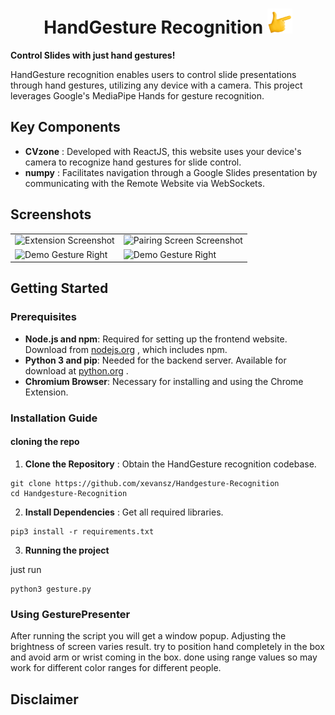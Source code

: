 <h1 align="center">
  HandGesture Recognition
  <img src="https://github.com/xevansz/Handgesture-Recognition/blob/main/logo.png" width="40" height="40" alt="GesturePresenter Logo"/>
</h1>

**Control Slides with just hand gestures!**

HandGesture recognition enables users to control slide presentations through hand gestures, utilizing any device with a camera. This project leverages Google's MediaPipe Hands for gesture recognition.

## Key Components 
- **CVzone** : Developed with ReactJS, this website uses your device's camera to recognize hand gestures for slide control. 
- **numpy** : Facilitates navigation through a Google Slides presentation by communicating with the Remote Website via WebSockets. 

## Screenshots
<table>
  <tr>
    <td><img src="https://lh3.googleusercontent.com/o8aGS4zceshid4rtJhn4aU5qhKl5S4hkjMqN2HtFyYTzEXFmCAbAZcXKm0BjU16CAQiqUkE_uIO52Q2s5xQOenKEqQ=s1600-w1600-h1000" alt="Extension Screenshot" style="width: 100%; max-width: 600px;"/></td>
    <td><img src="https://lh3.googleusercontent.com/tvibZs0AAzKvE0B5t39gGUcsOga47C-Fnx2nnLiaERxSFPCQX-ZdPKBR1cKI8xSgaKqrwTCwE2guPvWZT1lvbWJJEA=s1280-w1280-h800" alt="Pairing Screen Screenshot" style="width: 100%; max-width: 600px;"/></td>
  </tr>
  <tr>
    <td><img src="https://lh3.googleusercontent.com/w4GUV-f_twURLcmYQqrENRvZ59GXFGGiW8wWsalwWW1Por54TbpX-o3Fwg8b1z6IJlwn8x20wTTsOkGTbCqsxlr0kw=s1600-w1600-h1000" alt="Demo Gesture Right" style="width: 100%; max-width: 600px;"/></td>
    <td><img src="https://lh3.googleusercontent.com/I6-zaEHLxCnGiUH7n6kwBQIZCJK7ZJdxBOJ7OVX1X7XAUGQGtNGDWVJMIUlS6-Z-hppxa5P0kVaQQ3EIH5_kBVOXPw=s1600-w1600-h1000" alt="Demo Gesture Right" style="width: 100%; max-width: 600px;"/></td>
  </tr>
</table>

## Getting Started
### Prerequisites 
- **Node.js and npm**: Required for setting up the frontend website. Download from [nodejs.org](https://nodejs.org/) , which includes npm. 
- **Python 3 and pip**: Needed for the backend server. Available for download at [python.org](https://python.org/) . 
- **Chromium Browser**: Necessary for installing and using the Chrome Extension.
### Installation Guide
#### cloning the repo
1. **Clone the Repository** : Obtain the HandGesture recognition codebase.

```shell
git clone https://github.com/xevansz/Handgesture-Recognition
cd Handgesture-Recognition
``` 
2. **Install Dependencies** : Get all required libraries.

```shell
pip3 install -r requirements.txt
```
3. **Running the project**

just run 
```shell
python3 gesture.py
```
### Using GesturePresenter

After running the script you will get a window popup. Adjusting the brightness of screen varies result. try to position hand completely in the box and avoid arm or wrist coming in the box. done using range values so may work for different color ranges for different people.

## Disclaimer



